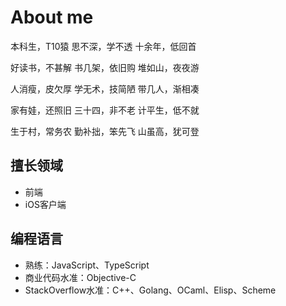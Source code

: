# About me

本科生，T10猿
思不深，学不透
十余年，低回首

好读书，不甚解
书几架，依旧购
堆如山，夜夜游

人消瘦，皮欠厚
学无术，技简陋
带几人，渐相凑

家有娃，还照旧
三十四，非不老
计平生，低不就

生于村，常务农
勤补拙，笨先飞
山虽高，犹可登

## 擅长领域

- 前端
- iOS客户端

## 编程语言

- 熟练：JavaScript、TypeScript
- 商业代码水准：Objective-C
- StackOverflow水准：C++、Golang、OCaml、Elisp、Scheme
